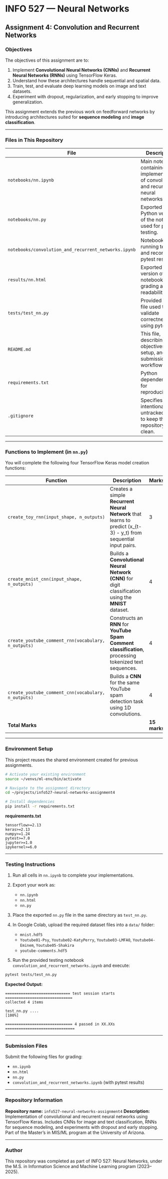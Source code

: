 # INFO 527 — Neural Networks  
## Assignment 4: Convolution and Recurrent Networks

### Objectives
The objectives of this assignment are to:
1. Implement **Convolutional Neural Networks (CNNs)** and **Recurrent Neural Networks (RNNs)** using TensorFlow Keras.  
2. Understand how these architectures handle sequential and spatial data.  
3. Train, test, and evaluate deep learning models on image and text datasets.  
4. Experiment with dropout, regularization, and early stopping to improve generalization.

This assignment extends the previous work on feedforward networks by introducing architectures suited for **sequence modeling** and **image classification**.

---

### Files in This Repository
| File | Description |
|------|--------------|
| `notebooks/nn.ipynb` | Main notebook containing implementations of convolutional and recurrent neural networks. |
| `notebooks/nn.py` | Exported Python version of the notebook used for pytest testing. |
| `notebooks/convolution_and_recurrent_networks.ipynb` | Notebook for running tests and recording pytest results. |
| `results/nn.html` | Exported HTML version of the notebook for grading and readability. |
| `tests/test_nn.py` | Provided test file used to validate correctness using pytest. |
| `README.md` | This file, describing objectives, setup, and submission workflow. |
| `requirements.txt` | Python dependencies for reproducibility. |
| `.gitignore` | Specifies intentionally untracked files to keep the repository clean. |

---

### Functions to Implement (in `nn.py`)
You will complete the following four TensorFlow Keras model creation functions:

| Function | Description | Marks |
|-----------|--------------|-------|
| `create_toy_rnn(input_shape, n_outputs)` | Creates a simple **Recurrent Neural Network** that learns to predict \(x_{t-3} - y_t\) from sequential input pairs. | 3 |
| `create_mnist_cnn(input_shape, n_outputs)` | Builds a **Convolutional Neural Network (CNN)** for digit classification using the **MNIST** dataset. | 4 |
| `create_youtube_comment_rnn(vocabulary, n_outputs)` | Constructs an **RNN** for **YouTube Spam Comment classification**, processing tokenized text sequences. | 4 |
| `create_youtube_comment_cnn(vocabulary, n_outputs)` | Builds a **CNN** for the same YouTube spam detection task using 1D convolutions. | 4 |
| **Total Marks** |  | **15 marks** |

---

### Environment Setup
This project reuses the shared environment created for previous assignments.

```bash
# Activate your existing environment
source ~/venvs/ml-env/bin/activate

# Navigate to the assignment directory
cd ~/projects/info527-neural-networks-assignment4

# Install dependencies
pip install -r requirements.txt
````

**requirements.txt**

```
tensorflow>=2.13
keras>=2.13
numpy>=1.24
pytest>=7.0
jupyter>=1.0
ipykernel>=6.0
```

---

### Testing Instructions

1. Run all cells in `nn.ipynb` to complete your implementations.
2. Export your work as:

   * `nn.ipynb`
   * `nn.html`
   * `nn.py`
3. Place the exported `nn.py` file in the same directory as `test_nn.py`.
4. In Google Colab, upload the required dataset files into a `data/` folder:

   * `mnist.hdf5`
   * `Youtube01-Psy`, `Youtube02-KatyPerry`, `Youtube03-LMFAO`, `Youtube04-Eminem`, `Youtube05-Shakira`
   * `youtube-comments.hdf5`
5. Run the provided testing notebook `convolution_and_recurrent_networks.ipynb` and execute:

```bash
pytest tests/test_nn.py
```

**Expected Output:**

```
============================= test session starts ==============================
collected 4 items

test_nn.py ....                                                        [100%]

============================== 4 passed in XX.XXs ===============================
```

---

### Submission Files

Submit the following files for grading:

* `nn.ipynb`
* `nn.html`
* `nn.py`
* `convolution_and_recurrent_networks.ipynb` (with pytest results)

---

### Repository Information

**Repository name:** `info527-neural-networks-assignment4`
**Description:** Implementation of convolutional and recurrent neural networks using TensorFlow Keras. Includes CNNs for image and text classification, RNNs for sequence modeling, and experiments with dropout and early stopping. Part of the Master’s in MIS/ML program at the University of Arizona.

---

### Author

This repository was completed as part of INFO 527: Neural Networks, under the M.S. in Information Science and Machine Learning program (2023–2025).
